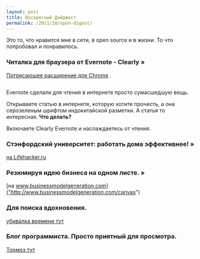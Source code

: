```yaml
---
layout: post
title: Воскресный Дайджест 
permalink: /2011/20/open-digest/
---
```


Это то, что нравится мне в сети, в open source и в жизни. То что попробовал и понравилось. 

### Читалка для браузера от Evernote - Clearly »
[Потрясающее расширение для Chrome]("http://www.evernote.com/about/download/clearly.php") .

<img href="http://blog.evernote.com/wp-content/uploads/2011/11/evernote_clearly.png"></img>

Evernote сделали для чтения в интернете просто сумасшедшую вещь. 

Открываете статью в интернете, которую хотите прочесть, а она серозеленым шрифтом индокитайской разметки. А статья то интересная. **Что делать?**

Включаете Clearly Evernote и наслаждаетесь от чтения.

### Стэнфордский университет: работать дома эффективнее! »
[на Lifehacker.ru]("http://lifehacker.ru/2011/11/16/homework-rules/")

### Резюмируя идею бизнеса на одном листе. »
[на www.businessmodelgeneration.com]("http://www.businessmodelgeneration.com/canvas")

### Для поиска вдохновения. 
[убивалка времени тут]("http://curiositycounts.com/")

### Блог программиста. Просто приятный для просмотра.
[Тормоз тут]("http://brokenbrake.biz/")
